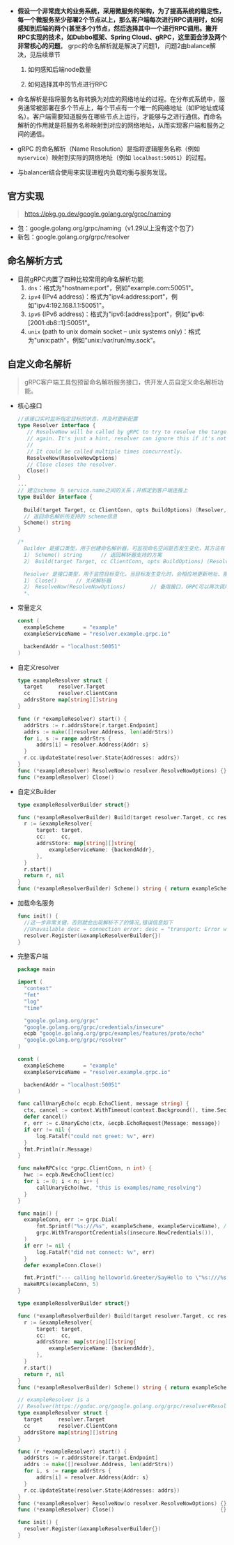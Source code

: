 - **假设一个非常庞大的业务系统，采用微服务的架构，为了提高系统的稳定性，每一个微服务至少部署2个节点以上，那么客户端每次进行RPC调用时，如何感知到后端的两个(甚至多个)节点，然后选择其中一个进行RPC调用。撇开RPC实现的技术，如Dubbo框架、Spring Cloud、gRPC，这里面会涉及两个非常核心的问题**， grpc的命名解析就是解决了问题1， 问题2由balance解决，见后续章节

  1. 如何感知后端node数量

  2. 如何选择其中的节点进行RPC

- 命名解析是指将服务名称转换为对应的网络地址的过程。在分布式系统中，服务通常被部署在多个节点上，每个节点有一个唯一的网络地址（如IP地址或域名）。客户端需要知道服务在哪些节点上运行，才能够与之进行通信。而命名解析的作用就是将服务名称映射到对应的网络地址，从而实现客户端和服务之间的通信。
- gRPC 的命名解析（Name Resolution）是指将逻辑服务名称（例如 `myservice`）映射到实际的网络地址（例如 `localhost:50051`）的过程。
- 与balancer结合使用来实现进程内负载均衡与服务发现。

## 官方实现

> https://pkg.go.dev/google.golang.org/grpc/naming

- 包：google.golang.org/grpc/naming（v1.29以上没有这个包了）
- 新包：google.golang.org/grpc/resolver

## 命名解析方式

- 目前gRPC内置了四种比较常用的命名解析功能
  1. `dns`：格式为"hostname:port"，例如"example.com:50051"。
  2. `ipv4` (IPv4 address)：格式为"ipv4:address:port"，例如"ipv4:192.168.1.1:50051"。
  3. `ipv6` (IPv6 address)：格式为"ipv6:[address]:port"，例如"ipv6:[2001:db8::1]:50051"。
  4. `unix` (path to unix domain socket – unix systems only)：格式为"unix:path"，例如"unix:/var/run/my.sock"。

## 自定义命名解析

> gRPC客户端工具包预留命名解析服务接口，供开发人员自定义命名解析功能。

- 核心接口

  ```go
  //该接口实时监听指定目标的状态，并及时更新配置
  type Resolver interface {
     // ResolveNow will be called by gRPC to try to resolve the target name
     // again. It's just a hint, resolver can ignore this if it's not necessary.
     //
     // It could be called multiple times concurrently.
     ResolveNow(ResolveNowOptions)
     // Close closes the resolver.
     Close()
  }
  ...
  // 建立scheme 与 service.name之间的关系；并绑定到客户端连接上
  type Builder interface {
  	
  	Build(target Target, cc ClientConn, opts BuildOptions) (Resolver, error)
  	// 返回命名解析所支持的 scheme信息	
  	Scheme() string
  }
  
  /*
  	Builder 是接口类型，用于创建命名解析器，可监视命名空间是否发生变化，其方法有：
  	1） Scheme() string		// 返回解析器支持的方案
  	2） Build(target Target, cc ClientConn, opts BuildOptions) (Resolver, error)	// 创建解析器
  
  	Resolver 是接口类型，用于监控目标变化，当目标发生变化时，会相应地更新地址、服务配置，其方法有：
  	1） Close()		// 关闭解析器
  	2） ResolveNow(ResolveNowOptions)		// 备用接口，GRPC可以再次调用用于目标的解析
  	*、
  ```

- 常量定义

  ```go
  const (
  	exampleScheme      = "example"
  	exampleServiceName = "resolver.example.grpc.io"
  
  	backendAddr = "localhost:50051"
  )
  
  ```

- 自定义resolver

  ```go
  type exampleResolver struct {
  	target     resolver.Target
  	cc         resolver.ClientConn
  	addrsStore map[string][]string
  }
  
  func (r *exampleResolver) start() {
  	addrStrs := r.addrsStore[r.target.Endpoint]
  	addrs := make([]resolver.Address, len(addrStrs))
  	for i, s := range addrStrs {
  		addrs[i] = resolver.Address{Addr: s}
  	}
  	r.cc.UpdateState(resolver.State{Addresses: addrs})
  }
  func (*exampleResolver) ResolveNow(o resolver.ResolveNowOptions) {}
  func (*exampleResolver) Close()   
  
  ```

  

- 自定义Builder

  ```go
  type exampleResolverBuilder struct{}
  
  func (*exampleResolverBuilder) Build(target resolver.Target, cc resolver.ClientConn, opts resolver.BuildOptions) (resolver.Resolver, error) {
  	r := &exampleResolver{
  		target: target,
  		cc:     cc,
  		addrsStore: map[string][]string{
  			exampleServiceName: {backendAddr},
  		},
  	}
  	r.start()
  	return r, nil
  }
  func (*exampleResolverBuilder) Scheme() string { return exampleScheme }
  
  ```

- 加载命名服务

  ```go
  func init() {
  	//这一步非常关键，否则就会出现解析不了的情况,错误信息如下
    //Unavailable desc = connection error: desc = "transport: Error while dialing dial tcp: lookup tcpresolver.example.grpc.io: nodename nor servname provided, or not known"
  	resolver.Register(&exampleResolverBuilder{})
  }
  
  ```

- 完整客户端

  ```go
  package main
  
  import (
  	"context"
  	"fmt"
  	"log"
  	"time"
  
  	"google.golang.org/grpc"
  	"google.golang.org/grpc/credentials/insecure"
  	ecpb "google.golang.org/grpc/examples/features/proto/echo"
  	"google.golang.org/grpc/resolver"
  )
  
  const (
  	exampleScheme      = "example"
  	exampleServiceName = "resolver.example.grpc.io"
  
  	backendAddr = "localhost:50051"
  )
  
  func callUnaryEcho(c ecpb.EchoClient, message string) {
  	ctx, cancel := context.WithTimeout(context.Background(), time.Second)
  	defer cancel()
  	r, err := c.UnaryEcho(ctx, &ecpb.EchoRequest{Message: message})
  	if err != nil {
  		log.Fatalf("could not greet: %v", err)
  	}
  	fmt.Println(r.Message)
  }
  
  func makeRPCs(cc *grpc.ClientConn, n int) {
  	hwc := ecpb.NewEchoClient(cc)
  	for i := 0; i < n; i++ {
  		callUnaryEcho(hwc, "this is examples/name_resolving")
  	}
  }
  
  func main() {
  	exampleConn, err := grpc.Dial(
  		fmt.Sprintf("%s:///%s", exampleScheme, exampleServiceName), // Dial to "example:///resolver.example.grpc.io"
  		grpc.WithTransportCredentials(insecure.NewCredentials()),
  	)
  	if err != nil {
  		log.Fatalf("did not connect: %v", err)
  	}
  	defer exampleConn.Close()
  
  	fmt.Printf("--- calling helloworld.Greeter/SayHello to \"%s:///%s\"\n", exampleScheme, exampleServiceName)
  	makeRPCs(exampleConn, 5)
  }
  
  type exampleResolverBuilder struct{}
  
  func (*exampleResolverBuilder) Build(target resolver.Target, cc resolver.ClientConn, opts resolver.BuildOptions) (resolver.Resolver, error) {
  	r := &exampleResolver{
  		target: target,
  		cc:     cc,
  		addrsStore: map[string][]string{
  			exampleServiceName: {backendAddr},
  		},
  	}
  	r.start()
  	return r, nil
  }
  func (*exampleResolverBuilder) Scheme() string { return exampleScheme }
  
  // exampleResolver is a
  // Resolver(https://godoc.org/google.golang.org/grpc/resolver#Resolver).
  type exampleResolver struct {
  	target     resolver.Target
  	cc         resolver.ClientConn
  	addrsStore map[string][]string
  }
  
  func (r *exampleResolver) start() {
  	addrStrs := r.addrsStore[r.target.Endpoint]
  	addrs := make([]resolver.Address, len(addrStrs))
  	for i, s := range addrStrs {
  		addrs[i] = resolver.Address{Addr: s}
  	}
  	r.cc.UpdateState(resolver.State{Addresses: addrs})
  }
  func (*exampleResolver) ResolveNow(o resolver.ResolveNowOptions) {}
  func (*exampleResolver) Close()                                  {}
  
  func init() {
  	resolver.Register(&exampleResolverBuilder{})
  }
  
  ```

  